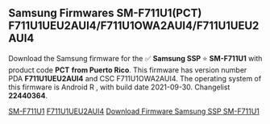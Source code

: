 <h2>Samsung Firmwares SM-F711U1(PCT) F711U1UEU2AUI4/F711U1OWA2AUI4/F711U1UEU2AUI4</h2>
Download the Samsung firmware for the ✅ <strong>Samsung SSP </strong> ⭐ <strong>SM-F711U1</strong> with product code <strong>PCT</strong> <strong> from Puerto Rico</strong>. This firmware has version number PDA <strong>F711U1UEU2AUI4</strong> and CSC F711U1OWA2AUI4. The operating system of this firmware is Android R , with build date 2021-09-30. Changelist <strong>22440364</strong>.


[SM-F711U1](https://samfirm.shop/samsung/model/SM-F711U1)
[F711U1UEU2AUI4](https://samfirm.shop/samsung/pda/F711U1UEU2AUI4)
[Download Firmware Samsung SSP SM-F711U1](https://samfirm.shop/samsung/firmware/462093)
